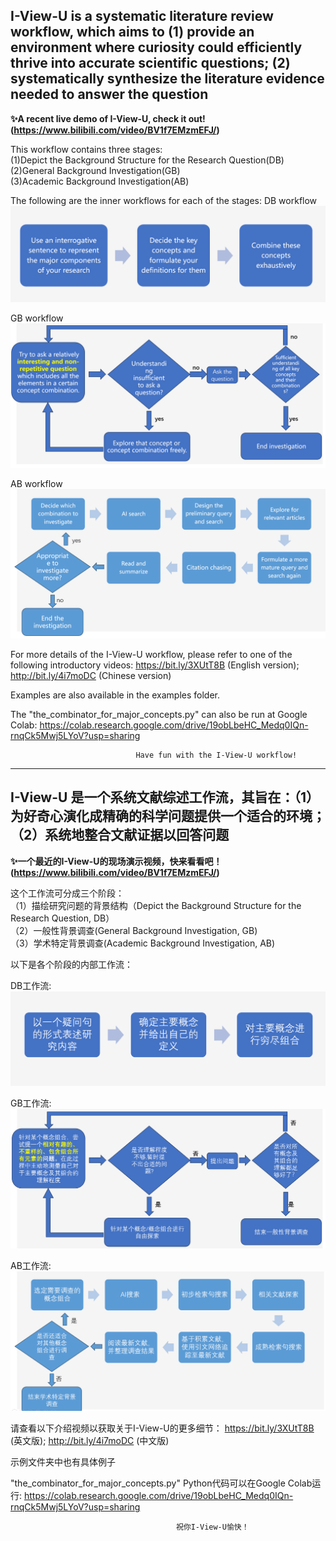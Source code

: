 ## **I-View-U is a systematic literature review workflow, which aims to (1) provide an environment where curiosity could efficiently thrive into accurate scientific questions; (2) systematically synthesize the literature evidence needed to answer the question**

**✨A recent live demo of I-View-U, check it out!(https://www.bilibili.com/video/BV1f7EMzmEFJ/)**

This workflow contains three stages:   
(1)Depict the Background Structure for the Research Question(DB)  
(2)General Background Investigation(GB)  
(3)Academic Background Investigation(AB)  

The following are the inner workflows for each of the stages:
DB workflow
![alt text](image-1.png)




GB workflow
![alt text](image-2.png)




AB workflow
![alt text](image-3.png)




For more details of the I-View-U workflow, please refer to one of the following introductory videos:
https://bit.ly/3XUtT8B (English version); http://bit.ly/4i7moDC (Chinese version)

Examples are also available in the examples folder. 

The "the_combinator_for_major_concepts.py" can also be run at Google Colab:
https://colab.research.google.com/drive/19obLbeHC_Medq0IQn-rnqCk5Mwj5LYoV?usp=sharing


                                Have fun with the I-View-U workflow!


---


## **I-View-U 是一个系统文献综述工作流，其旨在：（1）为好奇心演化成精确的科学问题提供一个适合的环境；（2）系统地整合文献证据以回答问题**

**✨一个最近的I-View-U的现场演示视频，快来看看吧！(https://www.bilibili.com/video/BV1f7EMzmEFJ/)**

这个工作流可分成三个阶段：  
（1）描绘研究问题的背景结构（Depict the Background Structure for the Research Question, DB）  
（2）一般性背景调查(General Background Investigation, GB)  
（3）学术特定背景调查(Academic Background Investigation, AB)  

以下是各个阶段的内部工作流：

DB工作流:
![alt text](image-4.png)




GB工作流:
![alt text](image-5.png)




AB工作流:
![alt text](image-6.png)




请查看以下介绍视频以获取关于I-View-U的更多细节：
https://bit.ly/3XUtT8B (英文版); http://bit.ly/4i7moDC (中文版)

示例文件夹中也有具体例子

"the_combinator_for_major_concepts.py" Python代码可以在Google Colab运行:
https://colab.research.google.com/drive/19obLbeHC_Medq0IQn-rnqCk5Mwj5LYoV?usp=sharing


                                         祝你I-View-U愉快！